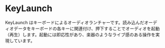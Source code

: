 # KeyLaunch #
KeyLaunch はキーボードによるオーディオランチャーです。読み込んだオーディオデータをキーボードの各キーに関連付け、押下することでオーディオを起動（再生）します。起動には即応性があり、楽器のようなライブ感のある操作を実現しています。
